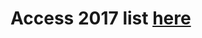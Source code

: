 
<h1>Access 2017 list <a href="https://github.com/investigative/latinas/wiki/Latinas-in-Stateside-Newsrooms">here</a></h1>
